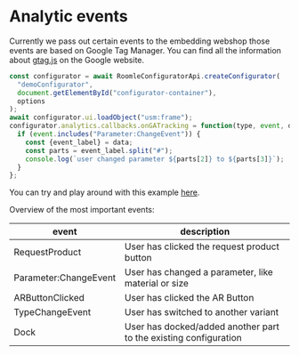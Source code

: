 # Analytic events

Currently we pass out certain events to the embedding webshop those events are based on Google Tag Manager. You can find all the information about [gtag.js](https://developers.google.com/analytics/devguides/collection/gtagjs) on the Google website.

```javascript
const configurator = await RoomleConfiguratorApi.createConfigurator(
  "demoConfigurator",
  document.getElementById("configurator-container"),
  options
);
await configurator.ui.loadObject("usm:frame");
configurator.analytics.callbacks.onGATracking = function(type, event, data) {
  if (event.includes("Parameter:ChangeEvent")) {
    const {event_label} = data;
    const parts = event_label.split("#");
    console.log(`user changed parameter ${parts[2]} to ${parts[3]}`);
  }
};
```

You can try and play around with this example [here](https://codesandbox.io/p/sandbox/getting-started-forked-mtprw3).

Overview of the most important events:

| event                 | description                                                      |
| --------------------- | ---------------------------------------------------------------- |
| RequestProduct        | User has clicked the request product button                      |
| Parameter:ChangeEvent | User has changed a parameter, like material or size              |
| ARButtonClicked       | User has clicked the AR Button                                   |
| TypeChangeEvent       | User has switched to another variant                             |
| Dock                  | User has docked/added another part to the existing configuration |
